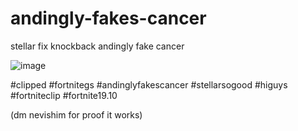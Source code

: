 # andingly-fakes-cancer
stellar fix knockback andingly fake cancer



![image](https://github.com/user-attachments/assets/41618c17-fcf9-4e79-9c3f-e4b088db6abf)

#clipped #fortnitegs #andinglyfakescancer #stellarsogood #higuys #fortniteclip #fortnite19.10



(dm nevishim for proof it works)



